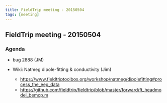 ```yaml
---
title: FieldTrip meeting - 20150504
tags: [meeting]
---
```


## FieldTrip meeting - 20150504

### Agenda

- bug 2888 (JM)

- Wiki: Natmeg dipole-fitting & conductivity (Jim)
  - https://www.fieldtriptoolbox.org/workshop/natmeg/dipolefitting#process_the_eeg_data
  - https://github.com/fieldtrip/fieldtrip/blob/master/forward/ft_headmodel_bemcp.m

